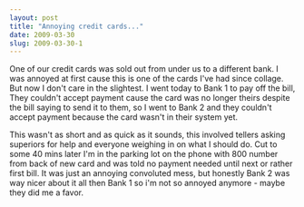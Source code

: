 ```yaml
---
layout: post
title: "Annoying credit cards..."
date: 2009-03-30
slug: 2009-03-30-1
---
```


One of our credit cards was sold out from under us to a different bank.  I was annoyed at first cause this is one of the cards I&apos;ve had since collage.  But now I don&apos;t care in the slightest.  I went today to Bank 1 to pay off  the bill, They couldn&apos;t accept payment cause the card was no longer theirs despite the bill saying to send it to them, so I went to Bank 2 and they couldn&apos;t accept payment because the card wasn&apos;t in their system yet.  

This wasn&apos;t as short and as quick as it sounds, this involved tellers asking superiors for help and everyone weighing in on what I should do.  Cut to some 40 mins later I&apos;m in the parking lot on the phone with 800 number from back of new card and was told no payment needed until next or rather first bill.  It was just an annoying convoluted mess, but honestly Bank 2 was way nicer about it all then Bank 1 so i&apos;m not so annoyed anymore - maybe they did me a favor.
